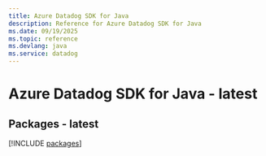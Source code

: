 ```yaml
---
title: Azure Datadog SDK for Java
description: Reference for Azure Datadog SDK for Java
ms.date: 09/19/2025
ms.topic: reference
ms.devlang: java
ms.service: datadog
---
```

# Azure Datadog SDK for Java - latest
## Packages - latest
[!INCLUDE [packages](datadog-index.md)]